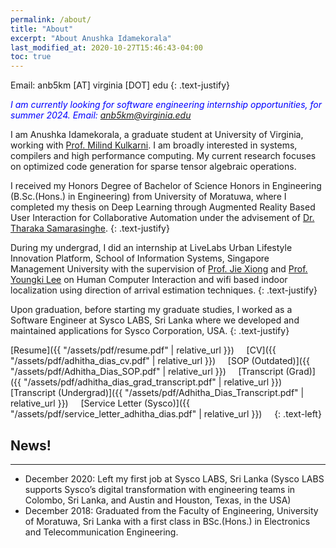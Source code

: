 ```yaml
---
permalink: /about/
title: "About"
excerpt: "About Anushka Idamekorala"
last_modified_at: 2020-10-27T15:46:43-04:00
toc: true
---
```


Email: anb5km [AT] virginia [DOT] edu
{: .text-justify}


<span style="color:blue">*I am currently looking for software engineering internship opportunities, for summer 2024. Email: anb5km@virginia.edu*</span>

I am Anushka Idamekorala, a graduate student at University of Virginia, working with [Prof. Milind Kulkarni]({{"https://engineering.purdue.edu/~milind/"}}). I am broadly interested in systems, compilers and high performance computing. My current research focuses on optimized code generation for sparse tensor algebraic operations.

I received my Honors Degree of Bachelor of Science Honors in Engineering (B.Sc.(Hons.) in Engineering) from University of Moratuwa,
where I completed my thesis on Deep Learning through Augmented Reality Based User Interaction for Collaborative Automation under the advisement of
[Dr. Tharaka Samarasinghe]({{"https://ranga.staff.uom.lk/"}}).
{: .text-justify}

During my undergrad, I did an internship at LiveLabs Urban Lifestyle Innovation Platform, School of Information Systems, Singapore Management University with the
supervision of 
[Prof. Jie Xiong]({{"https://scholar.google.com/citations?user=GR9VzaMAAAAJ&hl=en"}}) and
[Prof. Youngki Lee]({{"https://scholar.google.com/citations?user=qhKU0oMAAAAJ&hl=en"}}) on Human Computer Interaction and wifi based indoor localization using direction of arrival estimation techniques.
{: .text-justify}

Upon graduation, before starting my graduate studies, I worked as a Software Engineer at Sysco LABS, Sri Lanka where we developed and maintained applications for Sysco Corporation, USA.
{: .text-justify}

[Resume]({{ "/assets/pdf/resume.pdf" | relative_url }}) &nbsp; &nbsp; 
[CV]({{ "/assets/pdf/adhitha_dias_cv.pdf" | relative_url }}) &nbsp; &nbsp; 
[SOP (Outdated)]({{ "/assets/pdf/Adhitha_Dias_SOP.pdf" | relative_url }}) &nbsp; &nbsp; 
[Transcript (Grad)]({{ "/assets/pdf/adhitha_dias_grad_transcript.pdf" | relative_url }}) &nbsp; &nbsp; 
[Transcript (Undergrad)]({{ "/assets/pdf/Adhitha_Dias_Transcript.pdf" | relative_url }}) &nbsp; &nbsp;
[Service Letter (Sysco)]({{ "/assets/pdf/service_letter_adhitha_dias.pdf" | relative_url }}) &nbsp; &nbsp;
{: .text-left}


## News!
---
* December 2020: Left my first job at Sysco LABS, Sri Lanka (Sysco LABS supports Sysco’s digital transformation with engineering teams in Colombo, Sri Lanka, and Austin and Houston, Texas, in the USA)
* December 2018: Graduated from the Faculty of Engineering, University of Moratuwa, Sri Lanka with a first class in BSc.(Hons.) in Electronics and Telecommunication Engineering.


